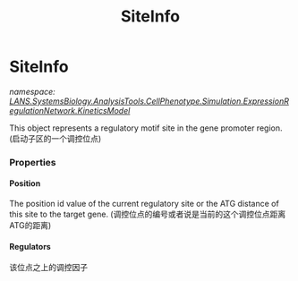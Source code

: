 ﻿---
title: SiteInfo
---

# SiteInfo
_namespace: [LANS.SystemsBiology.AnalysisTools.CellPhenotype.Simulation.ExpressionRegulationNetwork.KineticsModel](N-LANS.SystemsBiology.AnalysisTools.CellPhenotype.Simulation.ExpressionRegulationNetwork.KineticsModel.html)_

This object represents a regulatory motif site in the gene promoter region.
 (启动子区的一个调控位点)



### Properties

#### Position
The position id value of the current regulatory site or the ATG distance of this site to the target gene.
 (调控位点的编号或者说是当前的这个调控位点距离ATG的距离)
#### Regulators
该位点之上的调控因子

